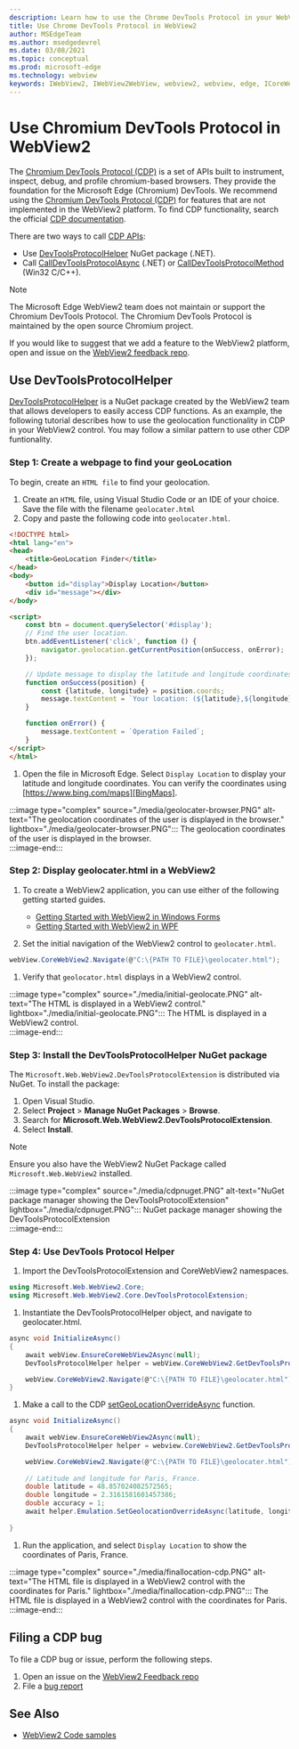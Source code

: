 ```yaml
---
description: Learn how to use the Chrome DevTools Protocol in your WebView2 applications using the Microsoft Edge WebView2 CDP NuGet package
title: Use Chrome DevTools Protocol in WebView2
author: MSEdgeTeam
ms.author: msedgedevrel
ms.date: 03/08/2021
ms.topic: conceptual
ms.prod: microsoft-edge
ms.technology: webview
keywords: IWebView2, IWebView2WebView, webview2, webview, edge, ICoreWebView2, ICoreWebView2Controller, Chrome DevTools Protocol, CDP
---
```


# Use Chromium DevTools Protocol in WebView2

The [Chromium DevTools Protocol (CDP)](https://chromedevtools.github.io/devtools-protocol/) is a set of APIs built to instrument, inspect, debug, and profile chromium-based browsers. They provide the foundation for the Microsoft Edge (Chromium) DevTools. We recommend using the [Chromium DevTools Protocol (CDP)](https://chromedevtools.github.io/devtools-protocol/) for features that are not implemented in the WebView2 platform. To find CDP functionality, search the official [CDP documentation](https://chromedevtools.github.io/devtools-protocol/).

There are two ways to call [CDP APIs](https://chromedevtools.github.io/devtools-protocol/):
* Use [DevToolsProtocolHelper](https://int.nugettest.org/packages/Microsoft.Web.WebView2.DevToolsProtocolExtension/) NuGet package (.NET).
* Call [CallDevToolsProtocolAsync](https://docs.microsoft.com/microsoft-edge/webview2/reference/dotnet/0-9-538/microsoft-web-webview2-core-corewebview2#calldevtoolsprotocolmethodasync) (.NET) or [CallDevToolsProtocolMethod](https://docs.microsoft.com/microsoft-edge/webview2/reference/win32/0-9-538/icorewebview2#calldevtoolsprotocolmethod) (Win32 C/C++).

> [!NOTE]
> The Microsoft Edge WebView2 team does not maintain or support the Chromium DevTools Protocol. The Chromium DevTools Protocol is maintained by the open source Chromium project. 
>
> If you would like to suggest that we add a feature to the WebView2 platform, open and issue on the [WebView2 feedback repo][WVFeedbackRepo].

## Use DevToolsProtocolHelper

[DevToolsProtocolHelper](https://int.nugettest.org/packages/Microsoft.Web.WebView2.DevToolsProtocolExtension/) is a NuGet package created by the WebView2 team that allows developers to easily access CDP functions. As an example, the following tutorial describes how to use the geolocation functionality in CDP in your WebView2 control. You may follow a similar pattern to use other CDP funtionality.  

### Step 1: Create a webpage to find your geoLocation
To begin, create an `HTML file` to find your geolocation. 

1. Create an `HTML` file, using Visual Studio Code or an IDE of your choice. Save the file with the filename `geolocater.html`
1. Copy and paste the following code into `geolocater.html`. 

```HTML
<!DOCTYPE html>
<html lang="en">
<head>
    <title>GeoLocation Finder</title>
</head>
<body>
    <button id="display">Display Location</button>
    <div id="message"></div>
</body>

<script>
    const btn = document.querySelector('#display');
    // Find the user location.
    btn.addEventListener('click', function () {
        navigator.geolocation.getCurrentPosition(onSuccess, onError);
    });

    // Update message to display the latitude and longitude coordinates.
    function onSuccess(position) {
        const {latitude, longitude} = position.coords;
        message.textContent = `Your location: (${latitude},${longitude})`;
    }

    function onError() {
        message.textContent = `Operation Failed`;
    }
</script>
</html>
```

1. Open the file in Microsoft Edge. Select `Display Location` to display your latitude and longitude coordinates. You can verify the coordinates using [https://www.bing.com/maps][BingMaps].

:::image type="complex" source="./media/geolocater-browser.PNG" alt-text="The geolocation coordinates of the user is displayed in the browser." lightbox="./media/geolocater-browser.PNG":::
   The geolocation coordinates of the user is displayed in the browser.   
:::image-end:::

### Step 2: Display geolocater.html in a WebView2

1. To create a WebView2 application, you can use either of the following getting started guides.  
    * [Getting Started with WebView2 in Windows Forms][GetStartedWinForms]
    * [Getting Started with WebView2 in WPF][GetStartedWPF]

1. Set the initial navigation of the WebView2 control to `geolocater.html`.  

```c#
webView.CoreWebView2.Navigate(@"C:\{PATH TO FILE}\geolocater.html");
```

1. Verify that `geolocator.html` displays in a WebView2 control. 
 
:::image type="complex" source="./media/initial-geolocate.PNG" alt-text="The HTML is displayed in a WebView2 control." lightbox="./media/initial-geolocate.PNG":::
   The HTML is displayed in a WebView2 control.   
:::image-end:::

### Step 3: Install the DevToolsProtocolHelper NuGet package 

The `Microsoft.Web.WebView2.DevToolsProtocolExtension` is distributed via NuGet. To install the package:

1. Open Visual Studio.
1. Select **Project** > **Manage NuGet Packages** > **Browse**. 
1. Search for **Microsoft.Web.WebView2.DevToolsProtocolExtension**.
1. Select **Install**.

> [!NOTE] 
> Ensure you also have the WebView2 NuGet Package called `Microsoft.Web.WebView2` installed. 

:::image type="complex" source="./media/cdpnuget.PNG" alt-text="NuGet package manager showing the DevToolsProtocolExtension" lightbox="./media/cdpnuget.PNG":::
   NuGet package manager showing the DevToolsProtocolExtension  
:::image-end:::

### Step 4: Use DevTools Protocol Helper

1. Import the DevToolsProtocolExtension and CoreWebView2 namespaces.

```c#
using Microsoft.Web.WebView2.Core;
using Microsoft.Web.WebView2.Core.DevToolsProtocolExtension;
```

1. Instantiate the DevToolsProtocolHelper object, and navigate to geolocater.html.

```c#
async void InitializeAsync()
{
    await webView.EnsureCoreWebView2Async(null);
    DevToolsProtocolHelper helper = webView.CoreWebView2.GetDevToolsProtocolHelper(); 

    webView.CoreWebView2.Navigate(@"C:\{PATH TO FILE}\geolocater.html");
}
```

1. Make a call to the CDP [setGeoLocationOverrideAsync][setGeoLocationOverrideAsyncURL] function.

```c#
async void InitializeAsync()
{
    await webView.EnsureCoreWebView2Async(null);
    DevToolsProtocolHelper helper = webview.CoreWebView2.GetDevToolsProtocolHelper();

    webView.CoreWebView2.Navigate(@"C:\{PATH TO FILE}\geolocater.html");
    
    // Latitude and longitude for Paris, France.
    double latitude = 48.857024082572565;  
    double longitude = 2.3161581601457386;  
    double accuracy = 1;
    await helper.Emulation.SetGeolocationOverrideAsync(latitude, longitude, accuracy);
    
}
```

1. Run the application, and select `Display Location` to show the coordinates of Paris, France. 

:::image type="complex" source="./media/finallocation-cdp.PNG" alt-text="The HTML file is displayed in a WebView2 control with the coordinates for Paris." lightbox="./media/finallocation-cdp.PNG":::
   The HTML file is displayed in a WebView2 control with the coordinates for Paris.  
:::image-end:::

## Filing a CDP bug  

To file a CDP bug or issue, perform the following steps.

1. Open an issue on the [WebView2 Feedback repo][WVFeedbackRepo]
1. File a [bug report][bugreport]


## See Also

*    [WebView2 Code samples][WV2CodeSamples]


 <!-- links -->  

[bugreport]: https://bugs.chromium.org/p/chromium/issues/entry?components=Platform%3EDevTools%3EPlatform "Bug report"  
[WVFeedbackRepo]: https://github.com/MicrosoftEdge/WebView2Feedback "WebView2 Feedback GitHub Repo"
[BingMaps]: https://www.bing.com/maps "Bing"
[GetStartedWinForms]: https://docs.microsoft.com/microsoft-edge/webview2/gettingstarted/winforms "Getting started with WebView2 in Windows Forms"
[GetStartedWPF]: https://docs.microsoft.com/microsoft-edge/webview2/gettingstarted/wpf "Getting started with WebView2 in WPF"
[setGeoLocationOverrideAsyncURL]: https://docs.microsoft.com "Microsoft Docs"
[WV2CodeSamples]: https://github.com/MicrosoftEdge/WebView2Samples "WebView2 code samples"